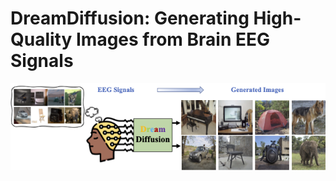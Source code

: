# DreamDiffusion: Generating High-Quality Images from Brain EEG Signals
<p align="center">
<img src=assets/eeg_teaser.png />
</p>
